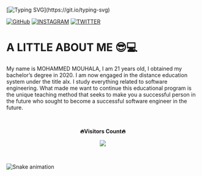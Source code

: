 </br>[![Typing SVG](https://readme-typing-svg.demolab.com/?font=Fira+Code&size=35&pause=1000&color=0000FF&width=435&lines=HELLO+WORLD!)](https://git.io/typing-svg)


<a href='https://github.com/simozex' target="_blank"><img alt='GitHub' src='https://img.shields.io/badge/github-100000?style=for-the-badge&logo=GitHub&logoColor=white&labelColor=black&color=black'/></a>
<a href='https://www.instagram.com/simo_mouhala/' target="_blank"><img alt='INSTAGRAM' src='https://img.shields.io/badge/INSTAGRAM-100000?style=for-the-badge&logo=INSTAGRAM&logoColor=560D0D&labelColor=DA2DA6&color=E40E2B'/></a>
<a href='https://twitter.com/SIMOMED55' target="_blank"><img alt='TWITTER' src='https://img.shields.io/badge/INSTAGRAM-100000?style=for-the-badge&logo=TWITTER&logoColor=EDE6E6&labelColor=2D6CE0&color=0DEAD1'/></a>



<h1><a>A LITTLE ABOUT ME 😎💻<a></h1>
<p dir="auto">My name is MOHAMMED MOUHALA, I am 21 years old, I obtained my bachelor’s degree in 2020. I am now engaged in the distance education system under the title alx. I study everything related to software engineering. What made me want to continue this educational program is the unique teaching method that seeks to make you a successful person in the future who sought to become a successful software engineer in the future.</p></h1>            



<div align="center">
<br><p align="centre"><b>🔥Visitors Count🔥</b></p>  
<p align="center"><img align="center" src="https://profile-counter.glitch.me/simozex/count.svg"/></p> 
<br>
</div>



![Snake animation](https://github.com/thepiyushmalhotra/thepiyushmalhotra/blob/output/github-contribution-grid-snake.svg)
